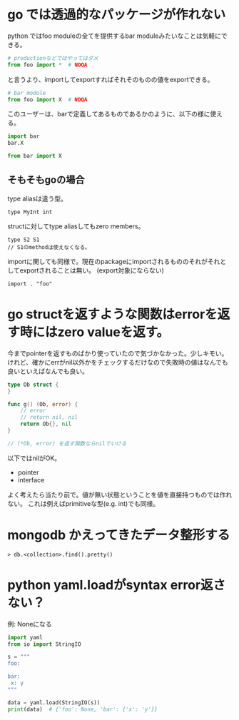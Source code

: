 # go では透過的なパッケージが作れない

python ではfoo moduleの全てを提供するbar moduleみたいなことは気軽にできる。

```python
# productionなどではやってはダメ
from foo import *  # NOQA
```

と言うより、importしてexportすればそれそのものの値をexportできる。

```python
# bar module
from foo import X  # NOQA
```

このユーザーは、barで定義してあるものであるかのように、以下の様に使える。

```python
import bar
bar.X

from bar import X
```

## そもそもgoの場合

type aliasは違う型。

```
type MyInt int
```

structに対してtype aliasしてもzero members。

```
type S2 S1
// S1のmethodは使えなくなる。
```

importに関しても同様で。現在のpackageにimportされるもののそれがそれとしてexportされることは無い。
(export対象にならない)

```
import . "foo"
```


# go structを返すような関数はerrorを返す時にはzero valueを返す。

今までpointerを返すものばかり使っていたので気づかなかった。少しキモい。
けれど、確かにerrがnil以外かをチェックするだけなので失敗時の値はなんでも良いといえばなんでも良い。

```go
type Ob struct {
}

func g() (Ob, error) {
	// error
	// return nil, nil
	return Ob{}, nil
}

// (*Ob, error) を返す関数ならnilでいける
```

以下ではnilがOK。

- pointer
- interface

よく考えたら当たり前で。値が無い状態ということを値を直接持つものでは作れない。
これは例えばprimitiveな型(e.g. int)でも同様。


# mongodb かえってきたデータ整形する

```
> db.<collection>.find().pretty()
```

# python yaml.loadがsyntax error返さない？

例: Noneになる

```python
import yaml
from io import StringIO

s = """
foo:

bar:
 x: y
"""

data = yaml.load(StringIO(s))
print(data)  # {'foo': None, 'bar': {'x': 'y'}}
```

